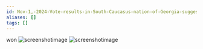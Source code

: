 ```yaml
---
id: Nov-1,-2024-Vote-results-in-South-Caucasus-nation-of-Georgia-suggest-manipulation,-say-two-US-pollsters--Reuters
aliases: []
tags: []
---
```


won
![screenshotimage](./screenshots/2024-11-01T19-18-48.png)
![screenshotimage](./screenshots/2024-11-01T19-20-34.png)

